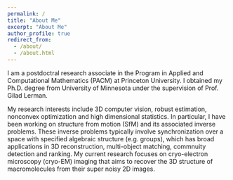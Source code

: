```yaml
---
permalink: /
title: "About Me"
excerpt: "About Me"
author_profile: true
redirect_from: 
  - /about/
  - /about.html
---
```


I am a postdoctral research associate in the Program in Applied and Computational Mathematics (PACM) at Princeton University. I obtained my Ph.D. degree from University of Minnesota under the supervision of Prof. Gilad Lerman. 

My research interests include 3D computer vision, robust estimation, nonconvex optimization and high dimensional statistics. In particular, I have been working on structure from motion (SfM) and its associated inverse problems. These inverse problems typically involve synchronization over a space with specified algebraic structure (e.g. groups), which has broad applications in 3D reconstruction, multi-object matching, commnuity detection and ranking. My current research focuses on cryo-electron microscopy (cryo-EM) imaging that aims to recover the 3D structure of macromolecules from their super noisy 2D images. 
